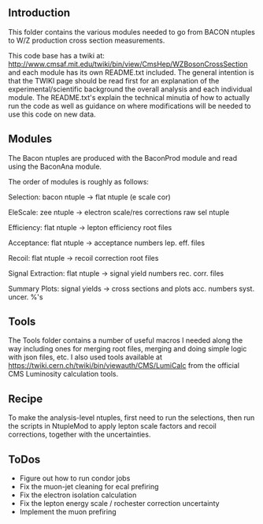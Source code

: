 ## Introduction

This folder contains the various modules needed to go from BACON ntuples to W/Z production cross section measurements. 

This code base has a twiki at: http://www.cmsaf.mit.edu/twiki/bin/view/CmsHep/WZBosonCrossSection and each module has its
own README.txt included. The general intention is that the TWIKI page should be read first for an explanation of the 
experimental/scientific background the overall analysis and each individual module. The README.txt's explain the technical
minutia of how to actually run the code as well as guidance on where modifications will be needed to use this code on new
data. 

## Modules

The Bacon ntuples are produced with the BaconProd module and read using the BaconAna module.

The order of modules is roughly as follows:

Selection:	     bacon ntuple	-> flat ntuple
		     (e scale cor)

EleScale:	     zee ntuple		-> electron scale/res corrections
		     raw sel ntuple

Efficiency:	     flat ntuple	-> lepton efficiency root files

Acceptance:	     flat ntuple	-> acceptance numbers
		     lep. eff. files

Recoil:		     flat ntuple	-> recoil correction root files

Signal Extraction:   flat ntuple	-> signal yield numbers
		     rec. corr. files

Summary Plots:	     signal yields	-> cross sections and plots
		     acc. numbers
		     syst. uncer. %'s

## Tools

The Tools folder contains a number of useful macros I needed along the way including ones for merging root files, merging and doing simple logic with json files, etc. I also used tools available at https://twiki.cern.ch/twiki/bin/viewauth/CMS/LumiCalc from the official CMS Luminosity calculation tools.

## Recipe

To make the analysis-level ntuples, first need to run the selections, then run the scripts in NtupleMod to apply lepton scale factors and recoil corrections, together with the uncertainties.

## ToDos
- Figure out how to run condor jobs
- Fix the muon-jet cleaning for ecal prefiring
- Fix the electron isolation calculation
- Fix the lepton energy scale / rochester correction uncertainty
- Implement the muon prefiring
